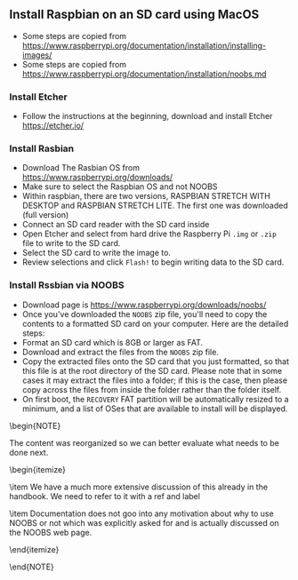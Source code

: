
## Install Raspbian on an SD card using MacOS

* Some steps are copied from <https://www.raspberrypi.org/documentation/installation/installing-images/>
* Some steps are copied from <https://www.raspberrypi.org/documentation/installation/noobs.md>

### Install Etcher

* Follow the instructions at the beginning, download and install Etcher https://etcher.io/

### Install Rasbian 

* Download The Rasbian OS from <https://www.raspberrypi.org/downloads/>
* Make sure to select the Raspbian OS and not NOOBS
* Within raspbian, there are two versions, RASPBIAN STRETCH WITH DESKTOP and RASPBIAN STRETCH 
  LITE. The first one was downloaded (full version)
* Connect an SD card reader with the SD card inside 
* Open Etcher and select from hard drive the Raspberry Pi `.img` or  `.zip` file to write to the 
  SD card.
* Select the SD card to write the image to.
* Review selections and click `Flash!` to begin writing data to the SD card.

### Install Rssbian via NOOBS

* Download page is <https://www.raspberrypi.org/downloads/noobs/>
* Once you've downloaded the `NOOBS` zip file, you'll need to copy the contents to a formatted SD 
  card on your computer. Here are the detailed steps: 
* Format an SD card which is 8GB or larger as FAT. 
* Download and extract the files from the `NOOBS` zip file.
* Copy the extracted files onto the SD card that you just formatted, so that this file is at 
  the root directory of the SD card. Please note that in some cases it may extract the files into 
  a folder; if this is the case, then please copy across the files from inside the folder rather 
  than the folder itself.
* On first boot, the `RECOVERY` FAT partition will be automatically resized to a minimum, and a 
  list of OSes that are available to install will be displayed.
  
\begin{NOTE}

The content was reorganized so we can better evaluate what needs to be done next. 

\begin{itemize}

\item We have a much more extensive discussion of this already in the handbook. We need to refer to it with a ref and label

\item Documentation does not goo into any motivation about why to use NOOBS or not which was explicitly asked for
   and is actually discussed on the NOOBS web page.

\end{itemize}

\end{NOTE}
